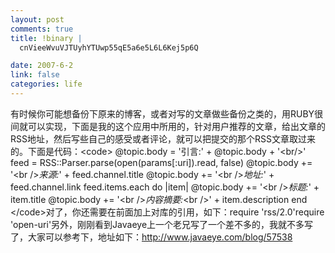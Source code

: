 ```yaml
--- 
layout: post
comments: true
title: !binary |
  cnVieeWvuVJTUyhYTUwp55qE5a6e5L6L6Kej5p6Q

date: 2007-6-2
link: false
categories: life
---
```

有时候你可能想备份下原来的博客，或者对写的文章做些备份之类的，用RUBY很间就可以实现，下面是我的这个应用中所用的，针对用户推荐的文章，给出文章的RSS地址，然后写些自己的感受或者评论，就可以把提交的那个RSS文章取过来的。下面是代码：&lt;code&gt;    @topic.body = '引言:' + @topic.body + '&lt;br/&gt;'    feed = RSS::Parser.parse(open(params[:uri]).read, false)     @topic.body +=  '&lt;br /&gt;*来源:*' + feed.channel.title     @topic.body +=  '&lt;br /&gt;*地址:*' + feed.channel.link      feed.items.each do |item|      @topic.body += '&lt;br /&gt;*标题:*' + item.title      @topic.body += '&lt;br /&gt;*内容摘要:*&lt;br /&gt;' + item.description    end &lt;/code&gt;对了，你还需要在前面加上对库的引用，如下：require 'rss/2.0'require 'open-uri'另外，刚刚看到Javaeye上一个老兄写了一个差不多的，我就不多写了，大家可以参考下，地址如下：http://www.javaeye.com/blog/57538
